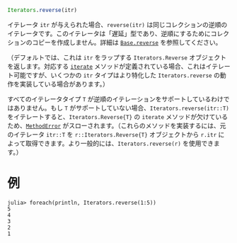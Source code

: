 ```julia
Iterators.reverse(itr)
```

イテレータ `itr` が与えられた場合、`reverse(itr)` は同じコレクションの逆順のイテレータです。このイテレータは「遅延」型であり、逆順にするためにコレクションのコピーを作成しません。詳細は [`Base.reverse`](@ref) を参照してください。

（デフォルトでは、これは `itr` をラップする `Iterators.Reverse` オブジェクトを返します。対応する [`iterate`](@ref) メソッドが定義されている場合、これはイテレート可能ですが、いくつかの `itr` タイプはより特化した `Iterators.reverse` の動作を実装している場合があります。）

すべてのイテレータタイプ `T` が逆順のイテレーションをサポートしているわけではありません。もし `T` がサポートしていない場合、`Iterators.reverse(itr::T)` をイテレートすると、`Iterators.Reverse{T}` の `iterate` メソッドが欠けているため、[`MethodError`](@ref) がスローされます。（これらのメソッドを実装するには、元のイテレータ `itr::T` を `r::Iterators.Reverse{T}` オブジェクトから `r.itr` によって取得できます。より一般的には、`Iterators.reverse(r)` を使用できます。）

# 例

```jldoctest
julia> foreach(println, Iterators.reverse(1:5))
5
4
3
2
1
```
